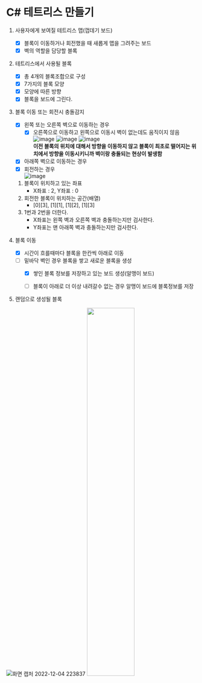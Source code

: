 # C# 테트리스 만들기

1. 사용자에게 보여질 테트리스 맵(껍데기 보드)
    - [x] 블록이 이동하거나 회전했을 때 새롭게 맵을 그려주는 보드
    - [x] 벽의 역할을 담당할 블록

2. 테트리스에서 사용될 블록  
    - [x] 총 4개의 블록조합으로 구성    
    - [x] 7가지의 블록 모양
    - [x] 모양에 따른 방향
    - [x] 블록을 보드에 그린다.  

3. 블록 이동 또는 회전시 충돌감지
    - [x] 왼쪽 또는 오른쪽 벽으로 이동하는 경우
      - [x] 오른쪽으로 이동하고 왼쪽으로 이동시 벽이 없는데도 움직이지 않음   
       ![image](https://user-images.githubusercontent.com/53106848/206368244-6ea5da0c-99b0-4935-a699-4e4f910c55c0.png)
       ![image](https://user-images.githubusercontent.com/53106848/206368269-4ab2fdc9-4ac0-4ab4-9880-8fb375557f94.png)
       ![image](https://user-images.githubusercontent.com/53106848/206368290-d6f6ffa1-18ec-46ee-81eb-427e0af942df.png)  
       **이전 블록의 위치에 대해서 방향을 이동하지 않고 블록이 최초로 떨어지는 위치에서 방향을 이동시키니까 벽이랑 충돌되는 현상이 발생함**
    - [x] 아래쪽 벽으로 이동하는 경우
    - [x] 회전하는 경우    
         ![image](https://user-images.githubusercontent.com/53106848/206642474-700fe035-df3f-4091-b2fb-3b05fa6d981c.png)    
     1. 블록이 위치하고 있는 좌표 
        - X좌표 : 2, Y좌표 : 0
     2. 회전한 블록이 위치하는 공간(배열)
        - [0][3], [1][1], [1][2], [1][3]
     3. 1번과 2번을 더한다. 
        - X좌표는 왼쪽 벽과 오른쪽 벽과 충돌하는지만 검사한다.
        - Y좌표는 맨 아래쪽 벽과 충돌하는지만 검사한다.

4. 블록 이동
    - [X] 시간이 흐를때마다 블록을 한칸씩 아래로 이동 
    - [ ] 밑바닥 벽인 경우 블록을 쌓고 새로운 블록을 생성
        - [x] 쌓인 블록 정보를 저장하고 있는 보드 생성(알맹이 보드)
        - [ ] 블록이 아래로 더 이상 내려갈수 없는 경우 알맹이 보드에 블록정보를 저장


       


5. 랜덤으로 생성될 블록

![화면 캡처 2022-12-04 223837](https://user-images.githubusercontent.com/53106848/205493736-b49188fc-19e6-4def-bbfe-08963e8d0dd4.png)
<img width="50%" src="https://user-images.githubusercontent.com/53106848/205493726-d675153b-ee52-45a3-8267-928f43e737eb.jpg" />



